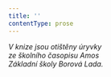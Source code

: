 ```yaml
---
title: ''
contentType: prose
---
```


<section>

_V knize jsou otištěny úryvky  
ze školního časopisu Amos  
Základní školy Borová Lada._

</section>
